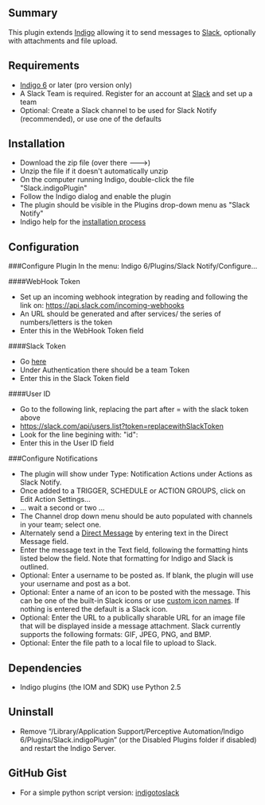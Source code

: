 ## Summary
This plugin extends [Indigo](http://www.indigodomo.com) allowing it to send messages to [Slack](https://slack.com), optionally with attachments and file upload.
## Requirements
* [Indigo 6](http://www.indigodomo.com/index.html) or later (pro version only)
* A Slack Team is required. Register for an account at [Slack](https://slack.com) and set up a team
* Optional: Create a Slack channel to be used for Slack Notify (recommended), or use one of the defaults

## Installation
* Download the zip file (over there --->)
* Unzip the file if it doesn't automatically unzip
* On the computer running Indigo, double-click the file "Slack.indigoPlugin"
* Follow the Indigo dialog and enable the plugin
* The plugin should be visible in the Plugins drop-down menu as "Slack Notify"
* Indigo help for the [installation process](http://wiki.indigodomo.com/doku.php?id=indigo_6_documentation:getting_started)

## Configuration
###Configure Plugin
In the menu: Indigo 6/Plugins/Slack Notify/Configure...
  
####WebHook Token
  * Set up an incoming webhook integration by reading and following the link on: https://api.slack.com/incoming-webhooks
  * An URL should be generated and after services/ the series of numbers/letters is the token
  * Enter this in the WebHook Token field
  
####Slack Token
  * Go [here](https://api.slack.com/web)
  * Under Authentication there should be a team Token
  * Enter this in the Slack Token field
  
####User ID
  * Go to the following link, replacing the part after = with the slack token above
  * https://slack.com/api/users.list?token=replacewithSlackToken
  * Look for the line begining with: "id":
  * Enter this in the User ID field
  
###Configure Notifications
  * The plugin will show under Type: Notification Actions under Actions as Slack Notify.
  * Once added to a TRIGGER, SCHEDULE or ACTION GROUPS, click on Edit Action Settings...
  * ... wait a second or two ...
  * The Channel drop down menu should be auto populated with channels in your team; select one.
  * Alternately send a [Direct Message](https://slack.zendesk.com/hc/en-us/articles/202009646-Using-channel-group-everyone) by entering text in the Direct Message field.
  * Enter the message text in the Text field, following the formatting hints listed below the field. Note that formatting for Indigo and Slack is outlined.
  * Optional: Enter a username to be posted as. If blank, the plugin will use your username and post as a bot.
  * Optional: Enter a name of an icon to be posted with the message. This can be one of the built-in Slack icons or use [custom icon names](https://my.slack.com/customize/emoji). If nothing is entered the default is a Slack icon.
  * Optional: Enter the URL to a publically sharable URL for an image file that will be displayed inside a message attachment. Slack currently supports the following formats: GIF, JPEG, PNG, and BMP.
  * Optional: Enter the file path to a local file to upload to Slack.

## Dependencies
* Indigo plugins (the IOM and SDK) use Python 2.5

## Uninstall
* Remove “/Library/Application Support/Perceptive Automation/Indigo 6/Plugins/Slack.indigoPlugin” (or the Disabled Plugins folder if disabled) and restart the Indigo Server.

## GitHub Gist
* For a simple python script version: [indigotoslack](https://gist.github.com/achterberg/cbd46bc3b9cdb391eed7)
